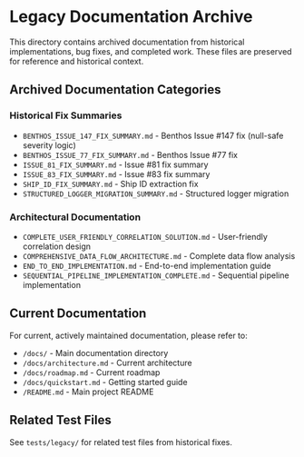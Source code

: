 # Legacy Documentation Archive

This directory contains archived documentation from historical implementations, bug fixes, and completed work. These files are preserved for reference and historical context.

## Archived Documentation Categories

### Historical Fix Summaries
- `BENTHOS_ISSUE_147_FIX_SUMMARY.md` - Benthos Issue #147 fix (null-safe severity logic)
- `BENTHOS_ISSUE_77_FIX_SUMMARY.md` - Benthos Issue #77 fix
- `ISSUE_81_FIX_SUMMARY.md` - Issue #81 fix summary
- `ISSUE_83_FIX_SUMMARY.md` - Issue #83 fix summary
- `SHIP_ID_FIX_SUMMARY.md` - Ship ID extraction fix
- `STRUCTURED_LOGGER_MIGRATION_SUMMARY.md` - Structured logger migration

### Architectural Documentation
- `COMPLETE_USER_FRIENDLY_CORRELATION_SOLUTION.md` - User-friendly correlation design
- `COMPREHENSIVE_DATA_FLOW_ARCHITECTURE.md` - Complete data flow analysis
- `END_TO_END_IMPLEMENTATION.md` - End-to-end implementation guide
- `SEQUENTIAL_PIPELINE_IMPLEMENTATION_COMPLETE.md` - Sequential pipeline implementation

## Current Documentation

For current, actively maintained documentation, please refer to:
- `/docs/` - Main documentation directory
- `/docs/architecture.md` - Current architecture
- `/docs/roadmap.md` - Current roadmap
- `/docs/quickstart.md` - Getting started guide
- `/README.md` - Main project README

## Related Test Files

See `tests/legacy/` for related test files from historical fixes.
